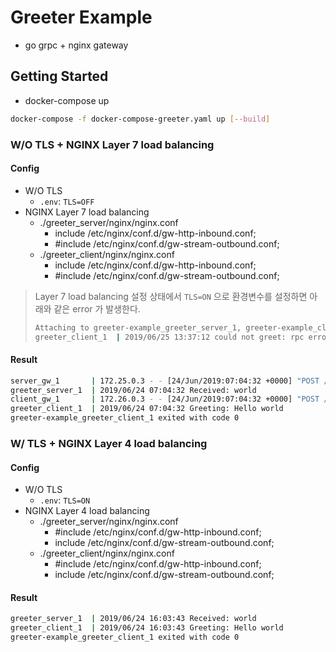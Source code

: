 # Greeter Example

* go grpc + nginx gateway

## Getting Started

* docker-compose up

```bash
docker-compose -f docker-compose-greeter.yaml up [--build]
```

### W/O TLS + NGINX Layer 7 load balancing

#### Config

* W/O TLS
  * `.env`: `TLS=OFF`
* NGINX Layer 7 load balancing
  * ./greeter_server/nginx/nginx.conf
    * include /etc/nginx/conf.d/gw-http-inbound.conf;
    * #include  /etc/nginx/conf.d/gw-stream-outbound.conf;
  * ./greeter_client/nginx/nginx.conf
    * include /etc/nginx/conf.d/gw-http-inbound.conf;
    * #include  /etc/nginx/conf.d/gw-stream-outbound.conf;

> Layer 7 load balancing 설정 상태에서 `TLS=ON` 으로 환경변수를 설정하면 아래와 같은 error 가 발생한다.
>
> ```bash
> Attaching to greeter-example_greeter_server_1, greeter-example_client_gw_1, greeter-example_server_gw_1, greeter-example_greeter_client_1
> greeter_client_1  | 2019/06/25 13:37:12 could not greet: rpc error: code = Unavailable desc = all SubConns are in TransientFailure, latest connection error: connection error: desc = "transport: authentication handshake failed: tls: first record does not look like a TLS handshake"
>```

#### Result

```bash
server_gw_1       | 172.25.0.3 - - [24/Jun/2019:07:04:32 +0000] "POST /helloworld.Greeter/SayHello HTTP/2.0" 200 18 "-" "grpc-go/1.22.0-dev" "172.26.0.3"
greeter_server_1  | 2019/06/24 07:04:32 Received: world
client_gw_1       | 172.26.0.3 - - [24/Jun/2019:07:04:32 +0000] "POST /helloworld.Greeter/SayHello HTTP/2.0" 200 18 "-" "grpc-go/1.22.0-dev" "-"
greeter_client_1  | 2019/06/24 07:04:32 Greeting: Hello world
greeter-example_greeter_client_1 exited with code 0
```

### W/ TLS + NGINX Layer 4 load balancing

#### Config

* W/O TLS
  * `.env`: `TLS=ON`
* NGINX Layer 4 load balancing
  * ./greeter_server/nginx/nginx.conf
    * #include /etc/nginx/conf.d/gw-http-inbound.conf;
    * include /etc/nginx/conf.d/gw-stream-outbound.conf;
  * ./greeter_client/nginx/nginx.conf
    * #include /etc/nginx/conf.d/gw-http-inbound.conf;
    * include /etc/nginx/conf.d/gw-stream-outbound.conf;

#### Result

```bash
greeter_server_1  | 2019/06/24 16:03:43 Received: world
greeter_client_1  | 2019/06/24 16:03:43 Greeting: Hello world
greeter-example_greeter_client_1 exited with code 0
```
